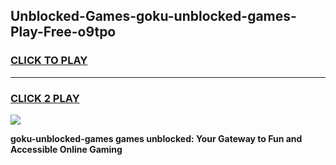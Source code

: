 
## Unblocked-Games-goku-unblocked-games-Play-Free-o9tpo
<h3>
<a href="https://premium76.site?title=goku-unblocked-games&ref=09A">CLICK TO PLAY</a></h3>
<hr>

<h3>
<a href="https://premium76.site?title=goku-unblocked-games&ref=09A">CLICK 2 PLAY</a>
  
</h3>

<a href="https://premium76.site?title=goku-unblocked-games&ref=09A"><img src="https://clearcache.store/games.png"></a>


**goku-unblocked-games games unblocked: Your Gateway to Fun and Accessible Online Gaming**
